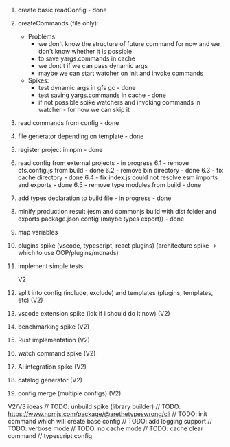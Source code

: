 1. create basic readConfig - done
2. createCommands (file only):

   - Problems:
     - we don't know the structure of future command for now and we don't know whether it is possible
     - to save yargs.commands in cache
     - we dont't if we can pass dynamic args
     - maybe we can start watcher on init and invoke commands
   - Spikes:
     - test dynamic args in gfs gc - done
     - test saving yargs.commands in cache - done
     - if not possible spike watchers and invoking commands in watcher - for now we can skip it

3. read commands from config - done
4. file generator depending on template - done
5. register project in npm - done
6. read config from external projects - in progress
   6.1 - remove cfs.config.js from build - done
   6.2 - remove bin directory - done
   6.3 - fix cache directory - done
   6.4 - fix index.js could not resolve esm imports and exports - done
   6.5 - remove type modules from build - done
7. add types declaration to build file - in progress - done
8. minify production result (esm and commonjs build with dist folder and exports package.json config (maybe types export)) - done
9. map variables
10. plugins spike (vscode, typescript, react plugins) (architecture spike -> which to use OOP/plugins/monads)
11. implement simple tests

    V2

12. split into config (include, exclude) and templates (plugins, templates, etc) (V2)
13. vscode extension spike (idk if i should do it now) (V2)
14. benchmarking spike (V2)
15. Rust implementation (V2)
16. watch command spike (V2)
17. AI integration spike (V2)
18. catalog generator (V2)
19. config merge (multiple configs) (V2)

V2/V3 ideas
// TODO: unbuild spike (library builder)
// TODO: https://www.npmjs.com/package/@arethetypeswrong/cli
// TODO: init command which will create base config
// TODO: add logging support
// TODO: verbose mode
// TODO: no cache mode
// TODO: cache clear command
// typescript config
